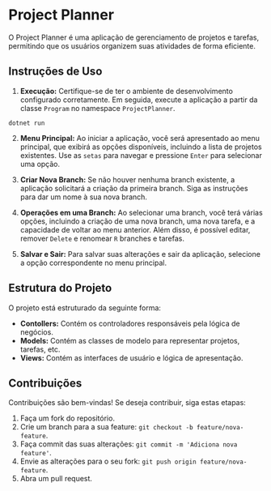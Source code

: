 # Project Planner

O Project Planner é uma aplicação de gerenciamento de projetos e tarefas, permitindo que os usuários organizem suas atividades de forma eficiente.

## Instruções de Uso

1. **Execução:**
   Certifique-se de ter o ambiente de desenvolvimento configurado corretamente. Em seguida, execute a aplicação a partir da classe `Program` no namespace `ProjectPlanner`.
```
dotnet run
```

2. **Menu Principal:**
Ao iniciar a aplicação, você será apresentado ao menu principal, que exibirá as opções disponíveis, incluindo a lista de projetos existentes. Use as `setas` para navegar e pressione `Enter` para selecionar uma opção.

3. **Criar Nova Branch:**
Se não houver nenhuma branch existente, a aplicação solicitará a criação da primeira branch. Siga as instruções para dar um nome à sua nova branch.

4. **Operações em uma Branch:**
Ao selecionar uma branch, você terá várias opções, incluindo a criação de uma nova branch, uma nova tarefa, e a capacidade de voltar ao menu anterior. Além disso, é possível editar, remover `Delete` e renomear `R` branches e tarefas.

5. **Salvar e Sair:**
Para salvar suas alterações e sair da aplicação, selecione a opção correspondente no menu principal.

## Estrutura do Projeto

O projeto está estruturado da seguinte forma:

- **Contollers:** Contém os controladores responsáveis pela lógica de negócios.
- **Models:** Contém as classes de modelo para representar projetos, tarefas, etc.
- **Views:** Contém as interfaces de usuário e lógica de apresentação.

## Contribuições

Contribuições são bem-vindas! Se deseja contribuir, siga estas etapas:

1. Faça um fork do repositório.
2. Crie um branch para a sua feature: `git checkout -b feature/nova-feature`.
3. Faça commit das suas alterações: `git commit -m 'Adiciona nova feature'`.
4. Envie as alterações para o seu fork: `git push origin feature/nova-feature`.
5. Abra um pull request.
